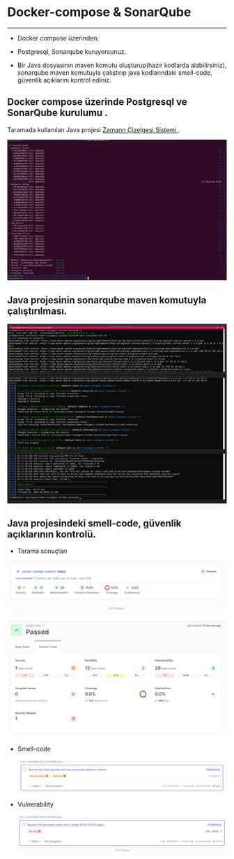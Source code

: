 # Docker-compose & SonarQube
---

  * Docker compose üzerinden;

  * Postgresql, Sonarqube kuruyorsunuz.

  * Bir Java dosyasının maven komutu oluşturup(hazır kodlarda alabilirsiniz), sonarqube maven komutuyla çalıştırıp java kodlarındaki smell-code, güvenlik açıklarını kontrol ediniz.


## Docker compose üzerinde  Postgresql ve SonarQube kurulumu .

Taramada kullanılan Java projesi [Zamann Çizelgesi Sistemi ](https://github.com/semasahinbay/zaman-cizelgesi-sistemi-backend).

 ![text](../images/SonarQube.png)

 
## Java projesinin sonarqube maven komutuyla çalıştırılması.

 ![text](../images/SonarQube1.png)


 ## Java projesindeki  smell-code, güvenlik açıklarının kontrolü. 

 * Tarama sonuçları
   
  ![text](../images/SonarQube2.png)

  ![text](../images/sonarqube3.png)

  * Smell-code

      ![text](../images/code-smell.png)

  * Vulnerability
    
     ![text](../images/port.png)
       
  
     
